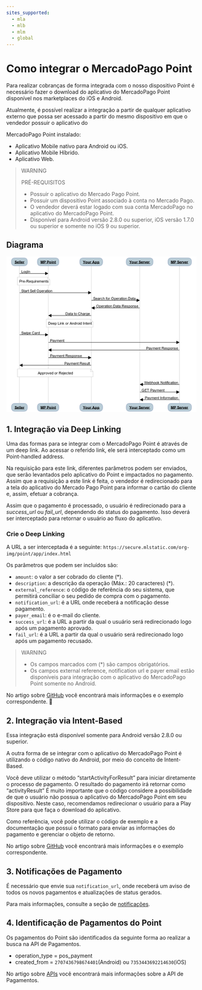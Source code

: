 ```yaml
---
sites_supported:
  - mla
  - mlb
  - mlm
  - global
---
```



# Como integrar o MercadoPago Point

Para realizar cobranças de forma integrada com o nosso dispositivo Point é necessário fazer o download do aplicativo do MercadoPago Point disponível nos marketplaces do iOS e Android.

Atualmente, é possível realizar a integração a partir de qualquer aplicativo externo que possa ser acessado a partir do mesmo dispositivo em que o vendedor possuir o aplicativo do

MercadoPago Point instalado:
- Aplicativo Mobile nativo para Android ou iOS.
- Aplicativo Mobile Híbrido.
- Aplicativo Web.

> WARNING
>
> PRÉ-REQUISITOS
>
> * Possuir o aplicativo do Mercado Pago Point.
> * Possuir um dispositivo Point associado à conta no Mercado Pago.
> * O vendedor deverá estar logado com sua conta  MercadoPago no aplicativo do MercadoPago Point.
> * Disponível para Android versão 2.8.0 ou superior, iOS versão 1.7.0 ou superior e somente no iOS 9 ou superior.

## Diagrama

![instore diagram](/images/point_diagram.png)

## 1. Integração via Deep Linking

Uma das formas para se integrar com o MercadoPago Point é através de um deep link. Ao acessar o referido link, ele será interceptado como um Point-handled address.

Na requisição para este link, diferentes parâmetros podem ser enviados, que serão levantados pelo aplicativo do Point e impactados no pagamento. Assim que a requisição a este link é feita, o vendedor é redirecionado para a tela do aplicativo do Mercado Pago Point para informar o cartão do cliente e, assim, efetuar a cobrança.

Assim que o pagamento é processado, o usuário é redirecionado para a _success_url_ ou _fail_url_, dependendo do status do pagamento. Isso deverá ser interceptado para retornar o usuário ao fluxo do aplicativo.


### Crie o Deep Linking

A URL a ser interceptada é a seguinte: `https://secure.mlstatic.com/org-img/point/app/index.html`

Os parâmetros que podem ser incluídos são:

* `amount`: o valor a ser cobrado do cliente (*).
* `description`: a descrição da operação (Máx.: 20 caracteres) (*).
* `external_reference`: o código de referência do seu sistema, que permitirá conciliar o seu pedido de compra com o pagamento.
* `notification_url`: é a URL onde receberá a notificação desse pagamento.
* `payer_email`: é o e-mail do cliente.
* `success_url`: é a URL a partir da qual o usuário será redirecionado logo após um pagamento aprovado.
* `fail_url`: é a URL a partir da qual o usuário será redirecionado logo após um pagamento recusado.

> WARNING
>
> * Os campos marcados com (\*) são campos obrigatórios.
> * Os campos external reference, notification url e payer email estão disponíveis para integração com o aplicativo do MercadoPago Point somente no Android.

No artigo sobre [GitHub](https://github.com/mercadopago/point-android_integration#deep-linking) você encontrará mais informações e o exemplo correspondente.

## 2. Integração via Intent-Based

Essa integração está disponível somente para Android versão 2.8.0 ou superior.

A outra forma de se integrar com o aplicativo do MercadoPago Point é utilizando o código nativo do Android, por meio do conceito de Intent-Based.

Você deve utilizar o método “startActivityForResult” para iniciar diretamente o processo de pagamento. O resultado do pagamento irá retornar como “activityResult”
É muito importante que o código considere a possibilidade de que o usuário não possua o aplicativo do MercadoPago Point em seu dispositivo. Neste caso, recomendamos redirecionar o usuário para a Play Store para que faça o download do aplicativo.

Como referência, você pode utilizar o código de exemplo e a documentação que possui o formato para enviar as informações do pagamento e gerenciar o objeto de retorno.

No artigo sobre [GitHub](https://github.com/mercadopago/point-android_integration#intent) você encontrará mais informações e o exemplo correspondente.

## 3. Notificações de Pagamento

É necessário que envie sua `notification_url`, onde receberá um aviso de todos os novos pagamentos e atualizações de status gerados.

Para mais informações, consulte a seção de [notificações](/guides/notifications/ipn.es.md).

## 4. Identificação de Pagamentos do Point

Os pagamentos do Point são identificados da seguinte forma ao realizar a busca na API de Pagamentos.

- operation_type = pos_payment
- created_from = `2707436798674401`(Android) ou `7353443692214630`(iOS)

No artigo sobre [APIs](/reference/payments) você encontrará mais informações sobre a API de Pagamentos.
